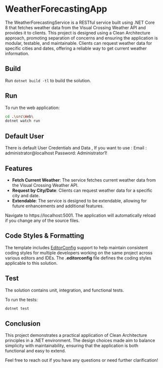 ﻿# WeatherForecastingApp

The WeatherForecastingService is a RESTful service built using .NET Core 8 that fetches weather data from the Visual Crossing Weather API and provides it to clients. This project is designed using a Clean Architecture approach, promoting separation of concerns and ensuring the application is modular, testable, and maintainable. Clients can request weather data for specific cities and dates, offering a reliable way to get current weather information.

## Build

Run `dotnet build -tl` to build the solution.

## Run

To run the web application:

```bash
cd .\src\Web\
dotnet watch run
```

## Default User
There is default User Credentials and Data , If you want to use :
Email : administrator@localhost
Password: Administrator1!



## Features 

- **Fetch Current Weather**: The service fetches current weather data from the Visual Crossing Weather API.
- **Request by City/Date**: Clients can request weather data for a specific city and date.
- **Extendable**: The service is designed to be extendable, allowing for future enhancements and additional features.

Navigate to https://localhost:5001. The application will automatically reload if you change any of the source files.

## Code Styles & Formatting

The template includes [EditorConfig](https://editorconfig.org/) support to help maintain consistent coding styles for multiple developers working on the same project across various editors and IDEs. The **.editorconfig** file defines the coding styles applicable to this solution.


## Test

The solution contains unit, integration, and functional tests.

To run the tests:
```bash
dotnet test
```


## Conclusion

This project demonstrates a practical application of Clean Architecture principles in a .NET environment. The design choices made aim to balance simplicity with maintainability, ensuring that the application is both functional and easy to extend.

Feel free to reach out if you have any questions or need further clarification!
